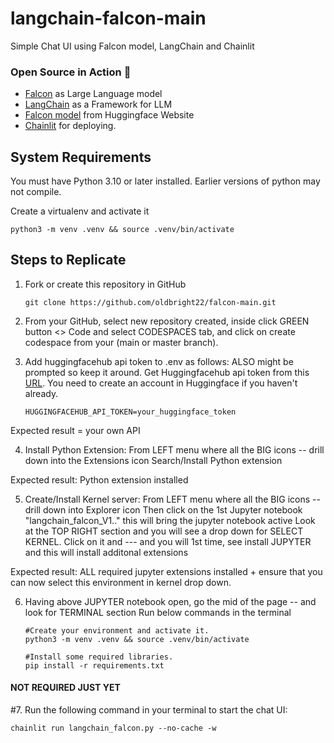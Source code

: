 # langchain-falcon-main
Simple Chat UI using Falcon model, LangChain and Chainlit

### Open Source in Action 🚀
- [Falcon](https://falconllm.tii.ae/) as Large Language model
- [LangChain](https://python.langchain.com/en/latest/modules/models/llms/integrations/huggingface_hub.html) as a Framework for LLM
- [Falcon model](https://huggingface.co/tiiuae/falcon-7b-instruct) from Huggingface Website
- [Chainlit](https://docs.chainlit.io/langchain) for deploying.

## System Requirements

You must have Python 3.10 or later installed. Earlier versions of python may not compile.

Create a virtualenv and activate it
   ```
   python3 -m venv .venv && source .venv/bin/activate
   ```

## Steps to Replicate 

1. Fork or create this repository in GitHub
   ```
   git clone https://github.com/oldbright22/falcon-main.git
   ```

2. From your GitHub, select new repository created, inside click GREEN button <> Code and 
select CODESPACES tab, and click on create codespace from your (main or master branch).


3. Add huggingfacehub api token to .env as follows:  ALSO might be prompted so keep it around. 
Get Huggingfacehub api token from this [URL](https://huggingface.co/settings/tokens). 
You need to create an account in Huggingface if you haven't already.
   ```
   HUGGINGFACEHUB_API_TOKEN=your_huggingface_token
   ```
Expected result = your own API

4. Install Python Extension:
From LEFT menu where all the BIG icons -- drill down into the Extensions icon
Search/Install Python extension

Expected result:  Python extension installed

5. Create/Install Kernel server:
From LEFT menu where all the BIG icons -- drill down into Explorer icon 
Then click on the 1st Jupyter notebook "langchain_falcon_V1.." this will bring the jupyter notebook active 
Look at the TOP RIGHT section and you will see a drop down for SELECT KERNEL.
Click on it and --- and you will 1st time, see install JUPYTER and this will install additonal extensions

Expected result: ALL required jupyter extensions installed  +  ensure that you can now select this environment in kernel drop down.

6. Having above JUPYTER notebook open, go the mid of the page -- and look for TERMINAL section
Run below commands in the terminal 

   ```
   #Create your environment and activate it.
   python3 -m venv .venv && source .venv/bin/activate

   #Install some required libraries.
   pip install -r requirements.txt
   ```

#### NOT REQUIRED JUST YET
#7. Run the following command in your terminal to start the chat UI:
   ```
   chainlit run langchain_falcon.py --no-cache -w
   ```
